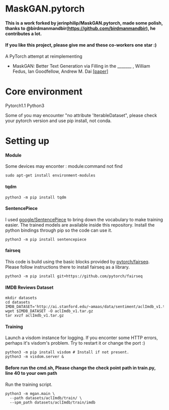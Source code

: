 # MaskGAN.pytorch

#### This is a work forked by  jerinphilip/MaskGAN.pytorch, made some polish, thanks to @birdmanmandbir(https://github.com/birdmanmandbir), he contributes a lot.

#### If you like this project, please give me and these co-workers one star :)

A PyTorch attempt at reimplementing 

* MaskGAN: Better Text Generation via Filling in the _______ , William Fedus, Ian Goodfellow, Andrew M. Dai
  [[paper]](https://openreview.net/pdf?id=ByOExmWAb)
 

# Core environment

Pytorch1.1
Python3

Some of you may encounter "no attribute 'IterableDataset", please check your pytorch version and use pip install, not conda.


# Setting up

#### Module

Some devices may enconter : module:command not find

```
sudo apt-get install environment-modules
```

#### tqdm

```
python3 -m pip install tqdm
```

#### SentencePiece

I used [google/SentencePiece](https://github.com/google/sentencepiece) to bring down the vocabulary to make training easier. The trained models are available inside this repository. Install the python bindings through pip so the code can use it.

```
python3 -m pip install sentencepiece
```

#### fairseq

This code is build using the basic blocks provided by [pytorch/fairseq](https://github.com/pytorch/fairseq). Please follow instructions there to install fairseq as a library.

```
python3 -m pip install git+https://github.com/pytorch/fairseq
```

#### IMDB Reviews Dataset
```
mkdir datasets 
cd datasets
IMDB_DATASET='http://ai.stanford.edu/~amaas/data/sentiment/aclImdb_v1.tar.gz'
wget $IMDB_DATASET -O aclImdb_v1.tar.gz
tar xvzf aclImdb_v1.tar.gz
``` 

#### Training

Launch a visdom instance for logging. If you enconter some HTTP errors, perhaps it's visdom's problem. Try to restart it or change the port :)

```
python3 -m pip install visdom # Install if not present.
python3 -m visdom.server &
```

#### Before run the cmd.sh, Please change the check point path in train.py, line 40 to your own path


Run the training script.

```
python3 -m mgan.main \
  --path datasets/aclImdb/train/ \
  --spm_path datasets/aclImdb/train/imdb
```
